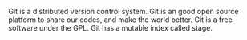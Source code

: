 Git is a distributed version control system.
Git is an good open source platform to share our codes, and make the world better.
Git is a free software under the GPL.
Git has a mutable index called stage.
